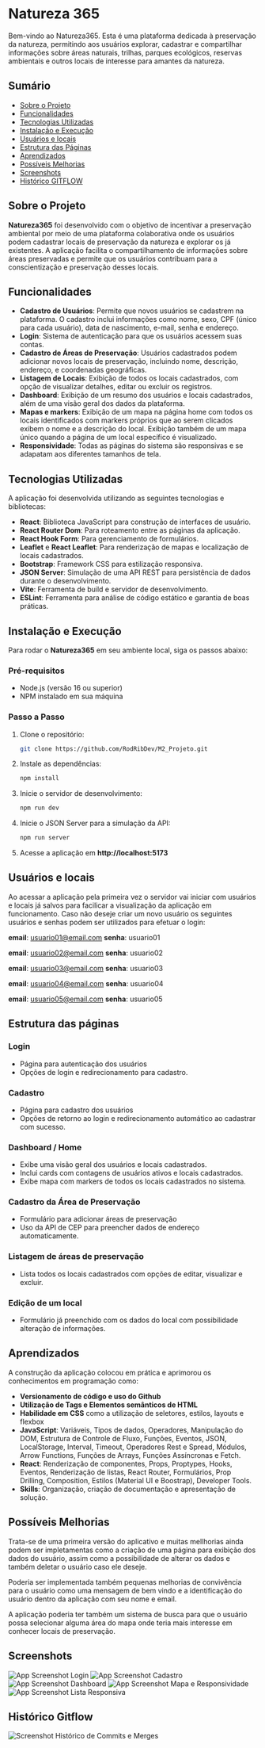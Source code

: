 # Natureza 365

Bem-vindo ao Natureza365. Esta é uma plataforma dedicada à preservação da natureza, permitindo aos usuários explorar, cadastrar e compartilhar informações sobre áreas naturais, trilhas, parques ecológicos, reservas ambientais e outros locais de interesse para amantes da natureza.


## Sumário

- [Sobre o Projeto](#sobre-o-projeto)
- [Funcionalidades](#funcionalidades)
- [Tecnologias Utilizadas](#tecnologias-utilizadas)
- [Instalação e Execução](#instalação-e-execução)
- [Usuários e locais](#usuários-e-locais)
- [Estrutura das Páginas](#estrutura-das-páginas)
- [Aprendizados](#aprendizados)
- [Possíveis Melhorias](#possíveis-melhorias)
- [Screenshots](#screenshots)
- [Histórico GITFLOW](#histórico-gitflow)


## Sobre o Projeto

**Natureza365** foi desenvolvido com o objetivo de incentivar a preservação ambiental por meio de uma plataforma colaborativa onde os usuários podem cadastrar locais de preservação da natureza e explorar os já existentes. A aplicação facilita o compartilhamento de informações sobre áreas preservadas e permite que os usuários contribuam para a conscientização e preservação desses locais.


## Funcionalidades

- **Cadastro de Usuários**: Permite que novos usuários se cadastrem na plataforma. O cadastro inclui informações como nome, sexo, CPF (único para cada usuário), data de nascimento, e-mail, senha e endereço.
- **Login**: Sistema de autenticação para que os usuários acessem suas contas.
- **Cadastro de Áreas de Preservação**: Usuários cadastrados podem adicionar novos locais de preservação, incluindo nome, descrição, endereço, e coordenadas geográficas.
- **Listagem de Locais**: Exibição de todos os locais cadastrados, com opção de visualizar detalhes, editar ou excluir os registros.
- **Dashboard**: Exibição de um resumo dos usuários e locais cadastrados, além de uma visão geral dos dados da plataforma.
- **Mapas e markers**: Exibição de um mapa na página home com todos os locais identificados com markers próprios que ao serem clicados exibem o nome e a descrição do local. Exibição também de um mapa único quando a página de um local específico é visualizado.
- **Responsividade**: Todas as páginas do sistema são responsivas e se adapatam aos diferentes tamanhos de tela.


## Tecnologias Utilizadas

A aplicação foi desenvolvida utilizando as seguintes tecnologias e bibliotecas:

- **React**: Biblioteca JavaScript para construção de interfaces de usuário.
- **React Router Dom**: Para roteamento entre as páginas da aplicação.
- **React Hook Form**: Para gerenciamento de formulários.
- **Leaflet** e **React Leaflet**: Para renderização de mapas e localização de locais cadastrados.
- **Bootstrap**: Framework CSS para estilização responsiva.
- **JSON Server**: Simulação de uma API REST para persistência de dados durante o desenvolvimento.
- **Vite**: Ferramenta de build e servidor de desenvolvimento.
- **ESLint**: Ferramenta para análise de código estático e garantia de boas práticas.


## Instalação e Execução

Para rodar o **Natureza365** em seu ambiente local, siga os passos abaixo:

### Pré-requisitos

- Node.js (versão 16 ou superior)
- NPM instalado em sua máquina

### Passo a Passo

1. Clone o repositório:
   ```bash
   git clone https://github.com/RodRibDev/M2_Projeto.git

2. Instale as dependências:
   ```bash
   npm install

3. Inicie o servidor de desenvolvimento:
   ```bash
   npm run dev 

4. Inicie o JSON Server para a simulação da API:
   ```bash
   npm run server

5. Acesse a aplicação em **http://localhost:5173**


## Usuários e locais

Ao acessar a aplicação pela primeira vez o servidor vai iniciar com usuários e locais já salvos para facilicar a visualização da aplicação em funcionamento. Caso não deseje criar um novo usuário os seguintes usuários e senhas podem ser utilizados para efetuar o login:

**email**: usuario01@email.com
**senha**: usuario01

**email**: usuario02@email.com
**senha**: usuario02

**email**: usuario03@email.com
**senha**: usuario03

**email**: usuario04@email.com
**senha**: usuario04

**email**: usuario05@email.com
**senha**: usuario05


## Estrutura das páginas

### Login

- Página para autenticação dos usuários
- Opções de login e redirecionamento para cadastro.

### Cadastro

- Página para cadastro dos usuários
- Opções de retorno ao login e redirecionamento automático ao cadastrar com sucesso.

### Dashboard / Home

- Exibe uma visão geral dos usuários e locais cadastrados.
- Inclui cards com contagens de usuários ativos e locais cadastrados.
- Exibe mapa com markers de todos os locais cadastrados no sistema.

### Cadastro da Área de Preservação

- Formulário para adicionar áreas de preservação
- Uso da API de CEP para preencher dados de endereço automaticamente.

### Listagem de áreas de preservação

- Lista todos os locais cadastrados com opções de editar, visualizar e excluir.

### Edição de um local

- Formulário já preenchido com os dados do local com possibilidade alteração de informações.


## Aprendizados

A construção da aplicação colocou em prática e aprimorou os conhecimentos em programação como:

- **Versionamento de código e uso do Github**
- **Utilização de Tags e Elementos semânticos de HTML**
- **Habilidade em CSS** como a utilização de seletores, estilos, layouts e flexbox
- **JavaScript**: Variáveis, Tipos de dados, Operadores, Manipulação do DOM, Estrutura de Controle de Fluxo, Funções, Eventos, JSON, LocalStorage, Interval, Timeout, Operadores Rest e Spread, Módulos, Arrow Functions, Funções de Arrays, Funções Assíncronas e Fetch.
- **React**: Renderização de componentes, Props, Proptypes, Hooks, Eventos, Renderização de listas, React Router, Formulários, Prop Drilling, Composition, Estilos (Material UI e Boostrap), Developer Tools.
- **Skills**: Organização, criação de documentação e apresentação de solução.


## Possíveis Melhorias

Trata-se de uma primeira versão do aplicativo e muitas mellhorias ainda podem ser impletamentas como a criação de uma página para exibição dos dados do usuário, assim como a possibilidade de alterar os dados e também deletar o usuário caso ele deseje.

Poderia ser implementada também pequenas melhorias de convivência para o usuário como uma mensagem de bem vindo e a identificação do usuário dentro da aplicação com seu nome e email.

A aplicação poderia ter também um sistema de busca para que o usuário possa selecionar alguma área do mapa onde teria mais interesse em conhecer locais de preservação.


## Screenshots

![App Screenshot Login](https://res.cloudinary.com/dfbwfvctj/image/upload/v1723924567/01_qckzmw.png)
![App Screenshot Cadastro](https://res.cloudinary.com/dfbwfvctj/image/upload/v1723924567/02_kofbn7.png)
![App Screenshot Dashboard](https://res.cloudinary.com/dfbwfvctj/image/upload/v1723924567/03_smimlt.png)
![App Screenshot Mapa e Responsividade](https://res.cloudinary.com/dfbwfvctj/image/upload/v1723924567/04_of3zzy.png)
![App Screenshot Lista Responsiva](https://res.cloudinary.com/dfbwfvctj/image/upload/v1723924567/05_p7lbtv.png)


## Histórico Gitflow

![Screenshot Histórico de Commits e Merges](https://res.cloudinary.com/dfbwfvctj/image/upload/v1723988929/GIT_FLOW_ilbalo.png)
